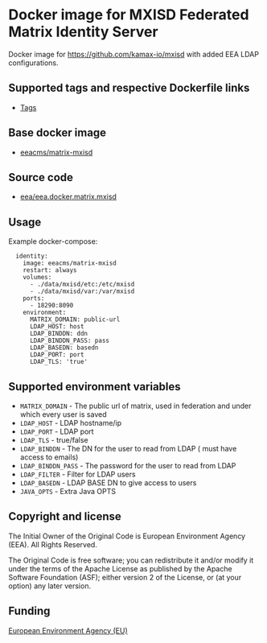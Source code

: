 # Docker image for MXISD  Federated Matrix Identity Server

Docker image for https://github.com/kamax-io/mxisd with added EEA LDAP configurations.

## Supported tags and respective Dockerfile links

 - [Tags](https://hub.docker.com/r/eeacms/matrix-mxisd/tags/)

## Base docker image

 - [eeacms/matrix-mxisd](https://hub.docker.com/r/eeacms/matrix-mxisd/)

## Source code

 - [eea/eea.docker.matrix.mxisd](http://github.com/eea/eea.docker.matrix.mxisd)

## Usage

Example docker-compose:

```
  identity:
    image: eeacms/matrix-mxisd
    restart: always
    volumes:
      - ./data/mxisd/etc:/etc/mxisd
      - ./data/mxisd/var:/var/mxisd
    ports:
      - 18290:8090
    environment:
      MATRIX_DOMAIN: public-url
      LDAP_HOST: host
      LDAP_BINDDN: ddn
      LDAP_BINDDN_PASS: pass
      LDAP_BASEDN: basedn
      LDAP_PORT: port
      LDAP_TLS: 'true'
```

## Supported environment variables

* `MATRIX_DOMAIN` - The public url of matrix, used in federation and under which every user is saved
* `LDAP_HOST` - LDAP  hostname/ip
* `LDAP_PORT` - LDAP port
* `LDAP_TLS` - true/false
* `LDAP_BINDDN` - The DN for the user to read from LDAP ( must have access to emails)
* `LDAP_BINDDN_PASS` - The password for the user to read from LDAP
* `LDAP_FILTER` - Filter for LDAP users
* `LDAP_BASEDN` - LDAP BASE DN to give access to users
* `JAVA_OPTS` - Extra Java OPTS

## Copyright and license

The Initial Owner of the Original Code is European Environment Agency (EEA).
All Rights Reserved.

The Original Code is free software; you can redistribute it and/or modify
it under the terms of the Apache License as published by the Apache Software Foundation (ASF);
either version 2 of the License, or (at your option) any later version.

## Funding

[European Environment Agency (EU)](http://eea.europa.eu)
